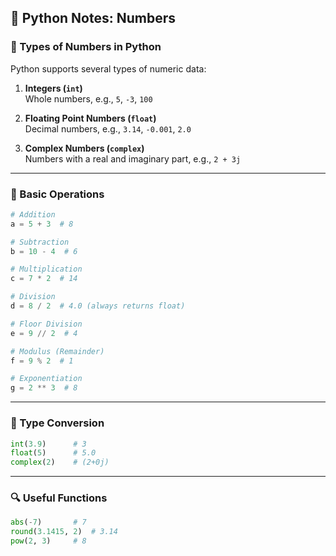 
## 📘 Python Notes: Numbers

### 🔢 Types of Numbers in Python

Python supports several types of numeric data:

1. **Integers (`int`)**  
   Whole numbers, e.g., `5`, `-3`, `100`

2. **Floating Point Numbers (`float`)**  
   Decimal numbers, e.g., `3.14`, `-0.001`, `2.0`

3. **Complex Numbers (`complex`)**  
   Numbers with a real and imaginary part, e.g., `2 + 3j`

---

### 🧮 Basic Operations

```python
# Addition
a = 5 + 3  # 8

# Subtraction
b = 10 - 4  # 6

# Multiplication
c = 7 * 2  # 14

# Division
d = 8 / 2  # 4.0 (always returns float)

# Floor Division
e = 9 // 2  # 4

# Modulus (Remainder)
f = 9 % 2  # 1

# Exponentiation
g = 2 ** 3  # 8
```

---

### 📏 Type Conversion

```python
int(3.9)      # 3
float(5)      # 5.0
complex(2)    # (2+0j)
```

---

### 🔍 Useful Functions

```python
abs(-7)       # 7
round(3.1415, 2)  # 3.14
pow(2, 3)     # 8
```
